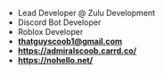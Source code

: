 - Lead Developer @ Zulu Development
- Discord Bot Developer
- Roblox Developer
- **thatguyscoob1@gmail.com**
- **https://admiralscoob.carrd.co/**
- **https://nohello.net/**
